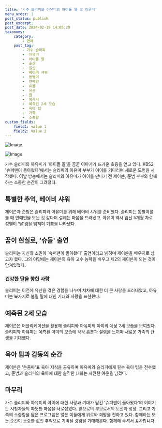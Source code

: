 ```yaml
---
title: '가수 슬리피와 아유미의 아이돌 딸 꿈 이루기'
menu_order: 1
post_status: publish
post_excerpt: 
post_date: 2024-02-19 14:05:29
taxonomy:
    category:
        - 연예
    post_tag:
        - 가수 슬리피
        -  아유미
        -  아이돌 딸
        -  출산
        -  임신
        -  베이비 샤워
        -  똥별이
        -  연예인
        -  슈돌
        -  유산
        -  딸
        -  복가지
        -  예측된 2세 모습
        -  육아 팁
        -  가족
        -  소중함
custom_fields:
    field1: value 1
    field2: value 2
---
```


![Image](https://mimgnews.pstatic.net/image/076/2024/02/13/2024021501000889300118881_20240214090207677.jpg?type=w540)

![Image](https://ssl.pstatic.net/mimgnews/image/076/2024/02/13/2024021501000889300118882_20240214090207681.jpg?type=w540)

가수 슬리피와 아유미가 '아이돌 딸'을 꿈꾼 이야기가 뜨거운 호응을 얻고 있다. KBS2 '슈퍼맨이 돌아왔다'에서는 슬리피와 아유미 부부가 아이를 기다리며 새로운 모험을 시작했다. 이날 방송에서는 슬리피와 아유미가 아이를 만나기 전 제이쓴, 준범 부부와 함께하는 소중한 순간이 그려졌다.
## 특별한 추억, 베이비 샤워
제이쓴과 준범은 슬리피와 아유미를 위해 베이비 샤워를 준비했다. 슬리피는 똥별이를 볼 때 연예인을 보는 것 같다며 설레는 마음을 드러냈고, 아유미 역시 임신 5개월 차로 성별이 '딸'임을 밝히며 기쁨을 나타냈다.
## 꿈이 현실로, '슈돌' 출연
슬리피는 자신의 소원이 '슈퍼맨이 돌아왔다' 출연이라고 밝히며 제이쓴을 배우자로 삼고자 했다. 그의 야망에는 제이쓴의 육아 고수 능력을 배우고 제2의 제이쓴이 되는 것이 담겨있었다.
### 건강한 딸을 향한 사랑
슬리피는 이전에 유산을 겪은 경험을 나누며 차차에 대한 더 큰 사랑을 드러내었고, 아유미는 복가지로 불릴 딸에 대한 기대와 사랑을 표현했다.
## 예측된 2세 모습
제이쓴은 어플리케이션을 활용해 슬리피와 아유미의 아이의 예상 2세 모습을 보여줬다. 슬리피와 아유미는 예측된 아이의 모습에 각각 흥분과 설렘을 느끼며 새로운 가족의 탄생을 기대했다.
## 육아 팁과 감동의 순간
제이쓴은 '쓴줌마'표 육아 지식을 공유하며 아유미와 슬리피에게 필수 육아 팁을 전수했고, 준범과 슬리피의 육아에 대한 솔직한 대화는 시원한 여운을 남겼다.
## 마무리
가수 슬리피와 아유미의 아이에 대한 사랑과 기대가 담긴 '슈퍼맨이 돌아왔다'의 이야기는 시청자들의 따뜻한 마음을 사로잡았다. 앞으로의 부모로서의 도전과 성장, 그리고 가족의 소중함을 담은 프로그램은 많은 이들에게 위로와 희망을 전하고 있다. 함께하는 모든 순간이 소중한 값진 추억으로 기억될 것임을 기대해본다. 함께해 주셔서 감사합니다.
